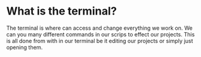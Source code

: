 # What is the terminal?

The terminal is where can access and change everything we work on.
We can you many different commands in our scrips to effect our projects.
This is all done from with in our terminal be it editing our projects or simply just opening them.
